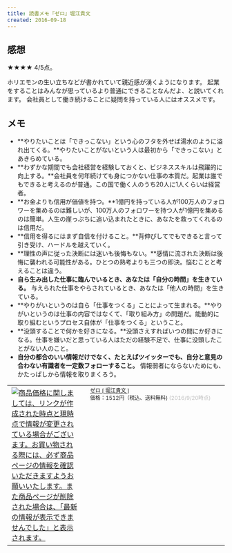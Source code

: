 ```yaml
---
title: 読書メモ『ゼロ』堀江貴文
created: 2016-09-18
---
```


感想
----

★★★★ 4/5点。

ホリエモンの生い立ちなどが書かれていて親近感が湧くようになります。
起業をすることはみんなが思っているより普通にできることなんだよ、と説いてくれます。
会社員として働き続けることに疑問を持っている人にはオススメです。


メモ
----

- **やりたいことは「できっこない」という心のフタを外せば湯水のように溢れ出てくる。**やりたいことがないという人は最初から「できっこない」とあきらめている。
- **わずかな期間でも会社経営を経験しておくと、ビジネススキルは飛躍的に向上する。**会社員を何年続けても身につかない仕事の本質だ。起業は誰でもできると考えるのが普通。この国で働く人のうち20人に1人くらいは経営者。
- **お金よりも信用が価値を持つ。**1億円を持っている人が100万人のフォロワーを集めるのは難しいが、100万人のフォロワーを持つ人が1億円を集めるのは簡単。人生の崖っぷちに追い込まれたときに、あなたを救ってくれるのは信用だ。
- **信用を得るにはまず自信を付けること。**背伸びしてでもできると言って引き受け、ハードルを越えていく。
- **理性の声に従った決断には迷いも後悔もない。**感情に流された決断は後悔に襲われる可能性がある。ひとつの熟考よりも三つの即決。悩むことと考えることは違う。
- **自ら生み出した仕事に臨んでいるとき、あなたは「自分の時間」を生きている。** 与えられた仕事をやらされているとき、あなたは「他人の時間」を生きている。
- **やりがいというのは自ら「仕事をつくる」ことによって生まれる。**やりがいというのは仕事の内容ではなくて、「取り組み方」の問題だ。能動的に取り組むというプロセス自体が「仕事をつくる」ということ。
- **没頭することで何かを好きになる。**没頭さえすればいつの間にか好きになる。仕事を嫌いだと思っている人はただの経験不足で、仕事に没頭したことがない人のこと。
- **自分の都合のいい情報だけでなく、たとえばツイッターでも、自分と意見の合わない有識者を一定数フォローすること。** 情報弱者にならないためにも、かたっぱしから情報を取りまくろう。


<table><tr><td><a href="http://hb.afl.rakuten.co.jp/hgc/144180a1.9ac213ee.144180a2.e4d0f394/?pc=http%3A%2F%2Fitem.rakuten.co.jp%2Fbook%2F12475312&m=http%3A%2F%2Fm.rakuten.co.jp%2Fbook%2Fi%2F16622837%2F&scid=af_item_tbl&link_type=picttext&ut=eyJwYWdlIjoiaXRlbSIsInR5cGUiOiJwaWN0dGV4dCIsInNpemUiOiIzMDB4MzAwIiwibmFtIjoxLCJuYW1wIjoicmlnaHQiLCJjb20iOjAsImNvbXAiOiJkb3duIiwicHJpY2UiOjEsImJvciI6MCwiY29sIjowLCJ0YXIiOjF9" target="_blank" style="word-wrap:break-word;"  ><img src="http://hbb.afl.rakuten.co.jp/hgb/144180a1.9ac213ee.144180a2.e4d0f394/?me_id=1213310&item_id=16622837&m=https%3A%2F%2Fthumbnail.image.rakuten.co.jp%2F%400_mall%2Fbook%2Fcabinet%2F5802%2F9784478025802.jpg%3F_ex%3D80x80&pc=https%3A%2F%2Fthumbnail.image.rakuten.co.jp%2F%400_mall%2Fbook%2Fcabinet%2F5802%2F9784478025802.jpg%3F_ex%3D300x300&s=300x300&t=picttext" border="0" style="margin:2px" alt="商品価格に関しましては、リンクが作成された時点と現時点で情報が変更されている場合がございます。お買い物される際には、必ず商品ページの情報を確認いただきますようお願いいたします。また商品ページが削除された場合は、「最新の情報が表示できませんでした」と表示されます。" title="商品価格に関しましては、リンクが作成された時点と現時点で情報が変更されている場合がございます。お買い物される際には、必ず商品ページの情報を確認いただきますようお願いいたします。また商品ページが削除された場合は、「最新の情報が表示できませんでした」と表示されます。"></a></td><td style="vertical-align:top;width:310px;"><p style="font-size:12px;line-height:1.4em;text-align:left;margin:0px;padding:2px 6px;word-wrap:break-word"><a href="http://hb.afl.rakuten.co.jp/hgc/144180a1.9ac213ee.144180a2.e4d0f394/?pc=http%3A%2F%2Fitem.rakuten.co.jp%2Fbook%2F12475312&m=http%3A%2F%2Fm.rakuten.co.jp%2Fbook%2Fi%2F16622837%2F&scid=af_item_tbl&link_type=picttext&ut=eyJwYWdlIjoiaXRlbSIsInR5cGUiOiJwaWN0dGV4dCIsInNpemUiOiIzMDB4MzAwIiwibmFtIjoxLCJuYW1wIjoicmlnaHQiLCJjb20iOjAsImNvbXAiOiJkb3duIiwicHJpY2UiOjEsImJvciI6MCwiY29sIjowLCJ0YXIiOjF9" target="_blank" style="word-wrap:break-word;"  >ゼロ [ 堀江貴文 ]</a><br><span >価格：1512円（税込、送料無料)</span> <span style="color:#BBB">(2016/9/20時点)</span></p></td><tr></table>

